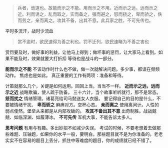 > 兵者，诡道也。故能而示之不能。用而示之不用。近而示之远，远而示之近。利而诱之，乱而取之，实而备之，强而避之，怒而挠之，卑而骄之，佚而劳之，亲而离之。攻其不备，出其不意。此兵家之胜，不可先传也。

平时多流汗，战时少流血
> 赏不逾时，欲民速得为善之利也。罚不迁列，欲民速睹为不善之害也

赏罚要及时，做好事的利益，让他马上得到；做坏事的惩罚，让大家马上看到。如果不能及时，效果就要大打折扣
等待也是战斗的一部分。

**能而示之不能**
不该动作时什么也不做，做一次就解决问题。多少事，都误在频频动作。  焦虑也是如此。
真正重要的工作有两项：准备和等待。

计策就那么几个，关键是如何运用。回回上当，当当不一样。
**近而示之远，远而示之近**
战略欺骗，使人疏于防备。
三十六计，当个故事听听就行，那不是常态。
**怒而扰之**
情绪管理。诸葛亮给司马懿送女人衣服。
要记得自己的目的是什么，不要被情绪干扰、
**卑而骄之**
麻痹对方。空杯心态。
**亲而离之**
使用离间计。人性的弱点使然。堡垒从来都是从内部攻破的。
**攻其不备出其不意**
出奇制胜。战战兢兢、如临深渊、如履薄冰。
**不可先传**
军机大事，不能告诉太多人。

**思考问题**
有用与有趣。多出妙招不如减少失误。
考试的时候，不要老想着去做那些难题、压轴题，如果你的水平一般，要明白，那些题目就不是为你准备的。老老实实不在容易的题目上丢分，抓住中等难度的题目，你的成绩就已经不错了。
